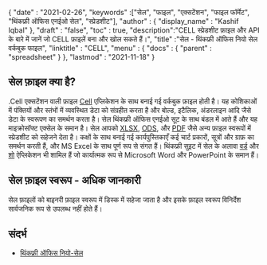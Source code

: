 {
  "date" : "2021-02-26",
  "keywords" :["सेल", "फाइल", "एक्सटेंशन", "फाइल फॉर्मेट", "थिंकफ्री ऑफिस एनईओ सेल", "स्प्रेडशीट"],
  "author" : {
    "display_name" : "Kashif Iqbal"
},
  "draft" : "false",
  "toc" : true,
  "description":"CELL स्प्रेडशीट फ़ाइल और API के बारे में जानें जो CELL फ़ाइलें बना और खोल सकते हैं।",
  "title" :"सेल - थिंकफ्री ऑफिस नियो सेल वर्कबुक फाइल",
  "linktitle" : "CELL",
  "menu" : {
    "docs" : {
      "parent" : "spreadsheet"
}
},
  "lastmod" : "2021-11-18"
}

## सेल फ़ाइल क्या है?

.Cell एक्सटेंशन वाली फ़ाइल [Cell](https://office.hancom.com/) एप्लिकेशन के साथ बनाई गई वर्कबुक फ़ाइल होती है। यह कोशिकाओं में पंक्तियों और स्तंभों में व्यवस्थित डेटा को संग्रहीत करता है और बोल्ड, इटैलिक, अंडरलाइन आदि जैसे डेटा के स्वरूपण का समर्थन करता है। सेल थिंकफ्री ऑफिस एनईओ सूट के साथ बंडल में आते हैं और यह माइक्रोसॉफ्ट एक्सेल के समान है। सेल आपको [XLSX](/hi/spreadsheet/xlsx/), [ODS](/hi/spreadsheet/ods/), और [PDF](/hi/pdf/) जैसे अन्य फ़ाइल स्वरूपों में स्प्रेडशीट को सहेजने देता है। कक्षों के साथ बनाई गई कार्यपुस्तिकाएँ कई चार्ट प्रकारों, सूत्रों और ग्राफ़ का समर्थन करती हैं, और MS Excel के साथ पूर्ण रूप से संगत हैं। थिंकफ्री सुइट में सेल के अलावा [वर्ड](https://office.hancom.com/office2020/word/) और [शो](https://office.hancom.com/office2020/show/) ऐप्लिकेशन भी शामिल हैं जो कार्यात्मक रूप से Microsoft Word और PowerPoint के समान हैं।

## सेल फ़ाइल स्वरूप - अधिक जानकारी

सेल फ़ाइलों को बाइनरी फ़ाइल स्वरूप में डिस्क में सहेजा जाता है और इसके फ़ाइल स्वरूप विनिर्देश सार्वजनिक रूप से उपलब्ध नहीं होते हैं।

## संदर्भ ##

* [थिंकफ्री ऑफिस नियो-सेल](https://office.hancom.com/)

